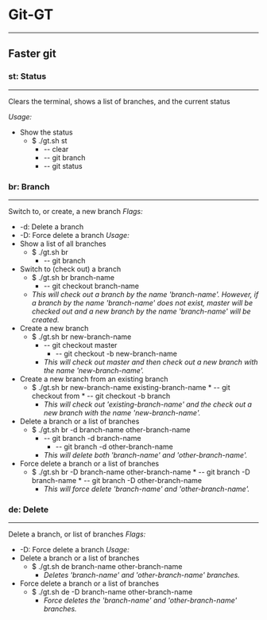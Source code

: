 # Git-GT
--------
## Faster git

### st: Status
----------
Clears the terminal, shows a list of branches, and the current status

_Usage:_
* Show the status
  * $ ./gt.sh st
	  * -- clear
	  * -- git branch
	  * -- git status

### br: Branch
----------
Switch to, or create, a new branch
_Flags:_
* -d: Delete a branch
* -D: Force delete a branch
_Usage:_
* Show a list of all branches
  * $ ./gt.sh br
	  * -- git branch
* Switch to (check out) a branch
  * $ ./gt.sh br branch-name
    * -- git checkout branch-name
  * _This will check out a branch by the name 'branch-name'. However, if a branch by the name 'branch-name' does not exist, master will be checked out and a new branch by the name 'branch-name' will be created._
* Create a new branch
  * $ ./gt.sh br new-branch-name
    * -- git checkout master
		* -- git checkout -b new-branch-name
	* _This will check out master and then check out a new branch with the name 'new-branch-name'._
* Create a new branch from an existing branch
  * $ ./gt.sh br new-branch-name existing-branch-name
		* -- git checkout from
		* -- git checkout -b branch
	* _This will check out 'existing-branch-name' and the check out a new branch with the name 'new-branch-name'._
* Delete a branch or a list of branches
  * $ ./gt.sh br -d branch-name other-branch-name
    * -- git branch -d branch-name
		* -- git branch -d other-branch-name
	* _This will delete both 'branch-name' and 'other-branch-name'._
* Force delete a branch or a list of branches
  * $ ./gt.sh br -D branch-name other-branch-name
		* -- git branch -D branch-name
		* -- git branch -D other-branch-name
	* _This will force delete 'branch-name' and 'other-branch-name'._

### de: Delete
----------
Delete a branch, or list of branches
_Flags:_
* -D: Force delete a branch
_Usage:_
* Delete a branch or a list of branches
  * $ ./gt.sh de branch-name other-branch-name
	* _Deletes 'branch-name' and 'other-branch-name' branches._
* Force delete a branch or a list of branches
  * $ ./gt.sh de -D branch-name other-branch-name
	* _Force deletes the 'branch-name' and 'other-branch-name' branches._
